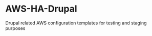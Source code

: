 AWS-HA-Drupal
=============

Drupal related AWS configuration templates for testing and staging purposes
